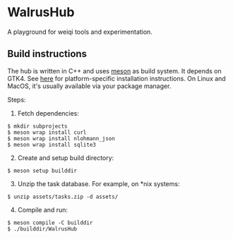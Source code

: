 # WalrusHub

A playground for weiqi tools and experimentation.

## Build instructions

The hub is written in C++ and uses [meson](https://mesonbuild.com/) as build system.
It depends on GTK4. See [here](https://www.gtk.org/docs/installations/#installations) for platform-specific installation instructions. On Linux and MacOS, it's usually available via your package manager.

Steps:

1. Fetch dependencies:
```
$ mkdir subprojects
$ meson wrap install curl
$ meson wrap install nlohmann_json
$ meson wrap install sqlite3
```

2. Create and setup build directory:
```
$ meson setup builddir
```

3. Unzip the task database. For example, on *nix systems:
```
$ unzip assets/tasks.zip -d assets/
```

4. Compile and run:
```
$ meson compile -C builddir
$ ./builddir/WalrusHub
```
